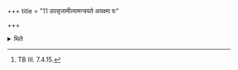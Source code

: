 +++
title = "11 उपसृजामीत्यामन्त्रयते अयक्ष्मा वः"

+++

<details><summary>थिते</summary>

11. The milker responds the order by saying "I am bringing the calf near the cow". With ayakṣmā vaḥ prajayā samsṛjāmi...[^1] he brings the calf near the cow.  

[^1]: TB III. 7.4.15.
</details>

